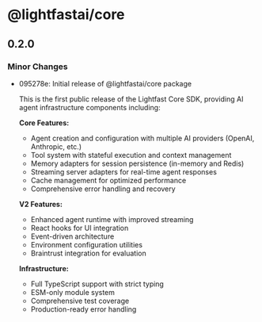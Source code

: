 # @lightfastai/core

## 0.2.0

### Minor Changes

- 095278e: Initial release of @lightfastai/core package

  This is the first public release of the Lightfast Core SDK, providing AI agent infrastructure components including:

  **Core Features:**
  - Agent creation and configuration with multiple AI providers (OpenAI, Anthropic, etc.)
  - Tool system with stateful execution and context management
  - Memory adapters for session persistence (in-memory and Redis)
  - Streaming server adapters for real-time agent responses
  - Cache management for optimized performance
  - Comprehensive error handling and recovery

  **V2 Features:**
  - Enhanced agent runtime with improved streaming
  - React hooks for UI integration
  - Event-driven architecture
  - Environment configuration utilities
  - Braintrust integration for evaluation

  **Infrastructure:**
  - Full TypeScript support with strict typing
  - ESM-only module system
  - Comprehensive test coverage
  - Production-ready error handling
